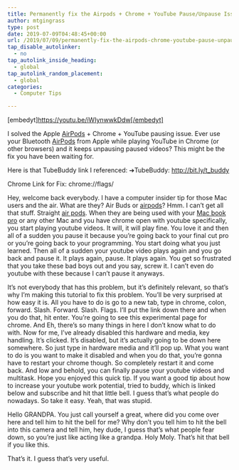 ```yaml
---
title: Permanently fix the Airpods + Chrome + YouTube Pause/Unpause Issue! Solved!
author: mtgingrass
type: post
date: 2019-07-09T04:48:45+00:00
url: /2019/07/09/permanently-fix-the-airpods-chrome-youtube-pause-unpause-issue-solved/
tap_disable_autolinker:
  - no
tap_autolink_inside_heading:
  - global
tap_autolink_random_placement:
  - global
categories:
  - Computer Tips

---
```

[embedyt]https://youtu.be/iWIynwwkDdw[/embedyt]
  
I solved the Apple <a class="thirstylink" target="_blank" title="AirPods Amazon" href="https://amzn.to/2LKCKWg" data-linkid="517" data-shortcode="true">AirPods</a> + Chrome + YouTube pausing issue. Ever use your Bluetooth <a class="thirstylink" target="_blank" title="AirPods Amazon" href="https://amzn.to/2LKCKWg" data-linkid="517" data-shortcode="true">AirPods</a> from Apple while playing YouTube in Chrome (or other browsers) and it keeps unpausing paused videos? This might be the fix you have been waiting for.
  
Here is that TubeBuddy link I referenced: ➔TubeBuddy: http://bit.ly/t_buddy
  
Chrome Link for Fix: chrome://flags/

<p class="p1">
  <span class="s1">Hey, welcome back everybody. I have a computer insider tip for those Mac users and the air. What are they? Air Buds or <a class="thirstylink" target="_blank" title="AirPods Amazon" href="https://amzn.to/2LKCKWg" data-linkid="517" data-shortcode="true">airpods</a>? Hmm. I can&#8217;t get all that stuff. Straight <a class="thirstylink" target="_blank" title="AirPods Amazon" href="https://amzn.to/2LKCKWg" data-linkid="517" data-shortcode="true">air pods</a>. When they are being used with your <a class="thirstylink" target="_blank" title="MacBook Pro Amazon" href="https://amzn.to/2JsJ4Ab" data-linkid="519" data-shortcode="true">Mac book pro</a> or any other Mac and you have chrome open with youtube specifically, you start playing youtube videos. It will, it will play fine. You love it and then all of a sudden you pause it because you&#8217;re going back to your final cut pro or you&#8217;re going back to your programming. You start doing what you just learned. Then all of a sudden your youtube video plays again and you go back and pause it. It plays again, pause. It plays again. You get so frustrated that you take these bad boys out and you say, screw it. I can&#8217;t even do youtube with these because I can&#8217;t pause it anyways.</span>
</p>

<p class="p1">
  <span class="s1">It&#8217;s not everybody that has this problem, but it&#8217;s definitely relevant, so that&#8217;s why I&#8217;m making this tutorial to fix this problem. You&#8217;ll be very surprised at how easy it is. All you have to do is go to a new tab, type in chrome, colon, forward. Slash. Forward. Slash. Flags. I&#8217;ll put the link down there and when you do that, hit enter. You&#8217;re going to see this experimental page for chrome. And Eh, there&#8217;s so many things in here I don&#8217;t know what to do with. Now for me, I&#8217;ve already disabled this hardware and media, key handling. It&#8217;s clicked. It&#8217;s disabled, but it&#8217;s actually going to be down here somewhere. So just type in hardware media and it&#8217;ll pop up. What you want to do is you want to make it disabled and when you do that, you&#8217;re gonna have to restart your chrome though. So completely restart it and come back. And low and behold, you can finally pause your youtube videos and multitask. Hope you enjoyed this quick tip. If you want a good tip about how to increase your youtube work potential, tried to buddy, which is linked below and subscribe and hit that little bell. I guess that&#8217;s what people do nowadays. So take it easy. Yeah, that was stupid.</span>
</p>

<p class="p1">
  <span class="s1">Hello GRANDPA. You just call yourself a great, where did you come over here and tell him to hit the bell for me? Why don&#8217;t you tell him to hit the bell into this camera and tell him, hey dude, I guess that&#8217;s what people fear down, so you&#8217;re just like acting like a grandpa. Holy Moly. That&#8217;s hit that bell if you like this.</span>
</p>

<p class="p2">
  <span class="s1">That&#8217;s it. I guess that&#8217;s very useful.</span>
</p>